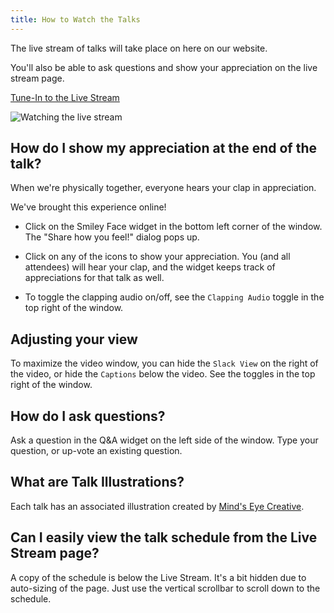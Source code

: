 ```yaml
---
title: How to Watch the Talks
---
```


The live stream of talks will take place on here on our website.

You'll also be able to ask questions and show your appreciation on the live stream page.

<div class="cta"><a href="/live">Tune-In to the Live Stream</a></div>

![Watching the live stream](/images/watch-stream.png)

## How do I show my appreciation at the end of the talk?

When we're physically together, everyone hears your clap in appreciation.

We've brought this experience online!

* Click on the Smiley Face widget in the bottom left corner of the window. The "Share how you feel!" dialog pops up.

* Click on any of the icons to show your appreciation. You (and all attendees) will hear your clap, and the widget keeps track of appreciations for that talk as well.

* To toggle the clapping audio on/off, see the `Clapping Audio` toggle in the top right of the window.

## Adjusting your view

To maximize the video window, you can hide the `Slack View` on the right of the video, or hide the `Captions` below the video. See the toggles in the top right of the window.

## How do I ask questions?

Ask a question in the Q&A widget on the left side of the window. Type your question, or up-vote an existing question.

## What are Talk Illustrations?

Each talk has an associated illustration created by [Mind's Eye Creative](https://www.mindseyecreative.ca).

## Can I easily view the talk schedule from the Live Stream page?

A copy of the schedule is below the Live Stream. It's a bit hidden due to auto-sizing of the page. Just use the vertical scrollbar to scroll down to the schedule.
